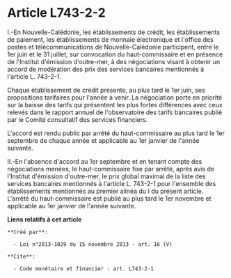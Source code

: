 # Article L743-2-2

I.-En Nouvelle-Calédonie, les établissements de crédit, les établissements de paiement, les établissements de monnaie
électronique et l'office des postes et télécommunications de Nouvelle-Calédonie participent, entre le 1er juin et le 31
juillet, sur convocation du haut-commissaire et en présence de l'Institut d'émission d'outre-mer, à des négociations visant à
obtenir un accord de modération des prix des services bancaires mentionnés à l'article L. 743-2-1. 

Chaque établissement de crédit présente, au plus tard le 1er juin, ses propositions tarifaires pour l'année à venir. La
négociation porte en priorité sur la baisse des tarifs qui présentent les plus fortes différences avec ceux relevés dans le
rapport annuel de l'observatoire des tarifs bancaires publié par le Comité consultatif des services financiers. 

L'accord est rendu public par arrêté du haut-commissaire au plus tard le 1er septembre de chaque année et applicable au 1er
janvier de l'année suivante. 

II.-En l'absence d'accord au 1er septembre et en tenant compte des négociations menées, le haut-commissaire fixe par arrêté,
après avis de l'Institut d'émission d'outre-mer, le prix global maximal de la liste des services bancaires mentionnés à
l'article L. 743-2-1 pour l'ensemble des établissements mentionnés au premier alinéa du I du présent article. L'arrêté du
haut-commissaire est publié au plus tard le 1er novembre et applicable au 1er janvier de l'année suivante.

**Liens relatifs à cet article**

	**Créé par**:

	  - Loi n°2013-1029 du 15 novembre 2013 - art. 16 (V)

	**Cite**:

	  - Code monétaire et financier - art. L743-2-1
